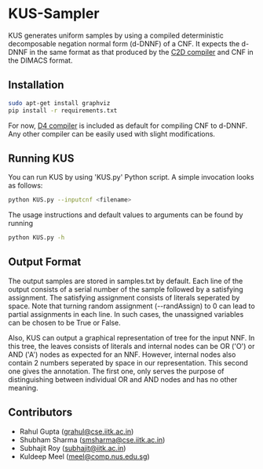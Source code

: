 # KUS-Sampler
KUS generates uniform samples by using a compiled deterministic decomposable negation normal form (d-DNNF) of a CNF. It expects the d-DNNF in the same format as that produced by the [C2D compiler](http://reasoning.cs.ucla.edu/c2d/) and CNF in the DIMACS format.

## Installation
```bash
sudo apt-get install graphviz
pip install -r requirements.txt
```
For now, [D4 compiler](http://www.cril.univ-artois.fr/KC/d4.html) is included as default for compiling CNF to d-DNNF. Any other compiler can be easily used with slight modifications.

## Running KUS
You can run KUS by using 'KUS.py' Python script. A simple invocation looks as follows:
```bash
python KUS.py --inputcnf <filename>
```
The usage instructions and default values to arguments can be found by running
```bash
python KUS.py -h
```

## Output Format
The output samples are stored in samples.txt by default. Each line of the output consists of a serial number of the sample followed by a satisfying assignment. The satisfying assignment consists of literals seperated by space. Note that turning random assignment (--randAssign) to 0 can lead to partial assignments in each line. In such cases, the unassigned variables can be chosen to be True or False.

Also, KUS can output a graphical representation of tree for the input NNF. In this tree, the leaves consists of literals and internal nodes can be OR ('O') or AND ('A') nodes as expected for an NNF. However, internal nodes also contain 2 numbers seperated by space in our representation. This second one gives the annotation. The first one, only serves the purpose of distinguishing between individual OR and AND nodes and has no other meaning.


## Contributors
  * Rahul Gupta (grahul@cse.iitk.ac.in)
  * Shubham Sharma (smsharma@cse.iitk.ac.in)
  * Subhajit Roy (subhajit@iitk.ac.in)
  * Kuldeep Meel (meel@comp.nus.edu.sg)
